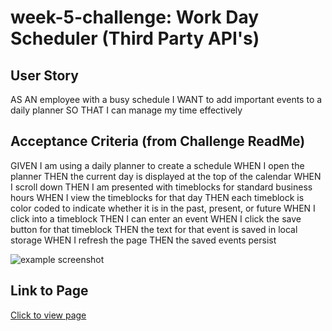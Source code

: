 # week-5-challenge: Work Day Scheduler (Third Party API's)

## User Story
AS AN employee with a busy schedule
I WANT to add important events to a daily planner
SO THAT I can manage my time effectively


## Acceptance Criteria (from Challenge ReadMe)
GIVEN I am using a daily planner to create a schedule
WHEN I open the planner
THEN the current day is displayed at the top of the calendar
WHEN I scroll down
THEN I am presented with timeblocks for standard business hours
WHEN I view the timeblocks for that day
THEN each timeblock is color coded to indicate whether it is in the past, present, or future
WHEN I click into a timeblock
THEN I can enter an event
WHEN I click the save button for that timeblock
THEN the text for that event is saved in local storage
WHEN I refresh the page
THEN the saved events persist

![example screenshot](assets/s.png)

## Link to Page
[Click to view page](https://rikuchoy.github.io/week-4-challenge/)